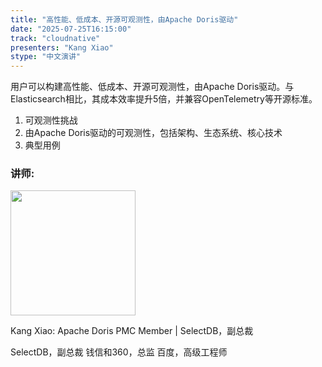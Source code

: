 ```yaml
---
title: "高性能、低成本、开源可观测性，由Apache Doris驱动"
date: "2025-07-25T16:15:00"
track: "cloudnative"
presenters: "Kang Xiao"
stype: "中文演讲"
---
```


用户可以构建高性能、低成本、开源可观测性，由Apache Doris驱动。与Elasticsearch相比，其成本效率提升5倍，并兼容OpenTelemetry等开源标准。

1. 可观测性挑战
2. 由Apache Doris驱动的可观测性，包括架构、生态系统、核心技术
3. 典型用例

### 讲师:

<img src="https://sessionize.com/image/40fa-400o400o1-LJ32faVgD31ycD9L9S4w5G.png" width="200" /><br/>

Kang Xiao: Apache Doris PMC Member | SelectDB，副总裁

SelectDB，副总裁
钱信和360，总监
百度，高级工程师